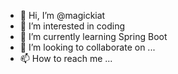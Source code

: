 - 👋 Hi, I’m @magickiat
- 👀 I’m interested in coding
- 🌱 I’m currently learning Spring Boot
- 💞️ I’m looking to collaborate on ...
- 📫 How to reach me ...

<!---
magickiat/magickiat is a ✨ special ✨ repository because its `README.md` (this file) appears on your GitHub profile.
You can click the Preview link to take a look at your changes.
--->
